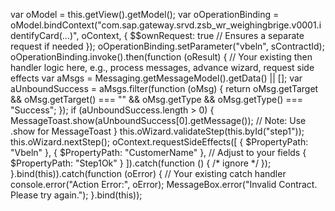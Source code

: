
var oModel = this.getView().getModel();
var oOperationBinding = oModel.bindContext("com.sap.gateway.srvd.zsb_wr_weighingbrige.v0001.identifyCard(...)", oContext, {
    $$ownRequest: true // Ensures a separate request if needed
});
oOperationBinding.setParameter("vbeln", sContractId);
oOperationBinding.invoke().then(function (oResult) {
    // Your existing then handler logic here, e.g., process messages, advance wizard, request side effects
    var aMsgs = Messaging.getMessageModel().getData() || [];
    var aUnboundSuccess = aMsgs.filter(function (oMsg) {
        return oMsg.getTarget && oMsg.getTarget() === "" &&
               oMsg.getType && oMsg.getType() === "Success";
    });
    if (aUnboundSuccess.length > 0) {
        MessageToast.show(aUnboundSuccess[0].getMessage()); // Note: Use .show for MessageToast
    }
    this.oWizard.validateStep(this.byId("step1"));
    this.oWizard.nextStep();
    oContext.requestSideEffects([
        { $PropertyPath: "Vbeln" },
        { $PropertyPath: "CustomerName" }, // Adjust to your fields
        { $PropertyPath: "Step1Ok" }
    ]).catch(function () { /* ignore */ });
}.bind(this)).catch(function (oError) {
    // Your existing catch handler
    console.error("Action Error:", oError);
    MessageBox.error("Invalid Contract. Please try again.");
}.bind(this));
